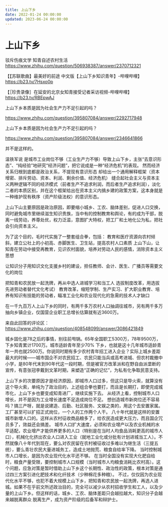 ```yaml
---
title: 上山下乡
date: 2022-01-24 00:00:00
updated: 2023-06-24 00:00:00
---
```


# 上山下乡

驳斥伤痕文学 知青自述农村生活
https://www.zhihu.com/question/506938387/answer/2370712321

【【苏联歌曲】最美好的前途 中文版【上山下乡知识青年】-哔哩哔哩】 https://b23.tv/7Hsxo0p

【［珍贵录像］在延安的北京女知青接受记者采访视频-哔哩哔哩】 https://b23.tv/RBEpwAJ

上山下乡本质是因为社会生产力不足引起的吗？

https://www.zhihu.com/question/395807084/answer/2292717948

上山下乡本质是因为社会生产力不足引起的吗？

https://www.zhihu.com/question/395807084/answer/2346641866

并不是这样的。

温铁军说 是城市工业岗位不够（工业生产力不够）导致上山下乡，主张“去意识形态”、“纯经验”地研究“经济问题”，把它说成是一种“经济危机”的表现。
然而经济关系归根到底都是政治关系，不提现有意识形态 却给出一个通用解释框架（资本增密、排斥劳动、资本、利润、剩余价值、经济危机） 缝合起社会主义与资本主义两种逻辑不同的经济模式（前者生产不追求利润，而后者生产追求利润），淡化二者的本质区别，并在这个框架给出在资本主义内搞乡建的政策方案，这本身就是一种维护现有秩序（资产阶级法权）的意识形态。

上山下山主要原因是政治原因，即要缩小城乡、工农、脑体差别，促进人口交换，同时避免城市里继续滋生知识贵族，当中有的控制教育和舆论，有的成为干部，脱离一线劳动，养尊处优，权力泛滥，意图扩大特权，把工厂和土地化公为私，把社会引向资本主义。

为了这个目的，毛时代实施了一整套组合拳，包括：
教育和医疗资源向农村倾斜，建立公社上的小初高、赤脚医生、卫生站，提高农村人口素质
上山下山，让知青在劳动中接受再教育，见识农村面貌，培养对劳动人民的感情，消除资本主义思想

让知识分子用知识文化支援乡村的建设，担任教师、会计、医生、广播员等需要文化的岗位

把知青和农民放一起洗牌，再从中选人进城学习和当工人
选拔制度改革，用选拔先进劳动者替代文化考试）
教育改革，缩短学制、生产实习、扩大职业教育、培养有知识有技能的劳动者，瞄准工业化和农业现代化的急需的技术人才缺口

在一千九百万人上山下乡的同时，有两千多万农村人口抽调往城市，另有两千多万抽向乡镇企业，仅国营企业职工总增长估算就有近3600万。

来自此回答的评论区：https://www.zhihu.com/question/408548099/answer/3086421849

城乡固化是78之后的事情，别往前甩锅。65年全国职工5300万，78年9500万，下乡知青累计1700万。城市适龄青年至少70% 下乡，也就是这十几年城市适龄青年一共也就2500万。你说同时期有多少农村青年招工进入企业？实际上城乡差距最大的时候——城市国企不对农民招工、农民只能当兵或高考进城、但农村裁撤中小学，是80年代末到90年代这一段时期，但是被官方改革派和在野自由派垄断的宣传，有意张冠李戴到文革时期，来塑造“正确的记忆”，为私有化争取民意支持。

上山下乡的次要原因才是经济原因，即城市人口过多，但这只是导火索，就算没有这个导火索，单纯为了政治目的，上述组合拳也要打，而且是长期打，即使完成城市化，上山下乡也要变成知青进厂，继续实施下去。
从经济上看，控制城市人口增长，并不是因为工业增长速度不足造成岗位不足。
想创造城市新岗位还不容易吗？搞三产呀，就是说建造、后勤、社区服务、文娱之类的，用这个去安置家属。工厂甚至可以扩招正式岗位，一个人的工作两个人干。
八十年代就是这样的安置城市新增人口的。这样从农村征收商品粮多了，给农民造成更大压力，而且国企冗员多了，效益还会搞差。
城市人口扩大速度，必须和农业增产以及农业机械的水平适配，农业增产才能供养更多的人口（特别是在当时人均食品消耗更高的城市人口），机械化化挤出农业人口进入工业（就地工业化或分批有计划进城当工人）。不然就像八十年代到现在，要么对农民留在农村被征收过多难以为继生活（三提五统），要么青壮农民大量进城务工，造成土地抛荒、粮食自给率下降。
当时控制城市人口增长，是因为农业现代化水平还不够。
在当时全国没有实现大化肥自给时，粮食产量受限，要控制城市人口规模（当时城市人均粮食消耗比农村高）。这个问题，应急对策是暂时借助上山下乡这个长期性、政治性的政策，根本对策是通过四三方案引进化肥技术和化纤技术（少种棉花多种粮）。
不过，仅仅因为农业现代化水平不够，也犯不着大规模上山下乡，把知青和农民放一起洗牌，再选人进城。如果不在乎前文所述政治目的，完全可以减少从农村招收学生和工人，以及少量的上山下乡。但这样的话，城乡、工农、脑体差距只会越拉越大，知识分子会越来越脱离群众 脱离生产，成为资产阶级的后备军和辩护士。
